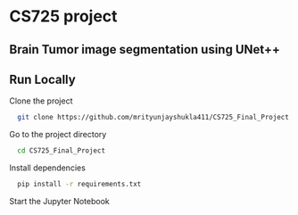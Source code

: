 
# CS725 project 

## Brain Tumor image segmentation using UNet++


## Run Locally

Clone the project

```bash
  git clone https://github.com/mrityunjayshukla411/CS725_Final_Project
```

Go to the project directory

```bash
  cd CS725_Final_Project
```

Install dependencies

```bash
  pip install -r requirements.txt
```

Start the Jupyter Notebook
